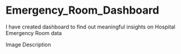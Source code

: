 # Emergency_Room_Dashboard

I have created dashboard to find out meaningful insights on Hospital Emergency Room data

Image Description
